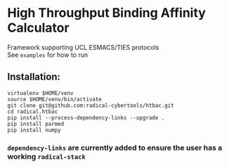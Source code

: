 
# High Throughput Binding Affinity Calculator 

Framework supporting UCL ESMACS/TIES protocols \
See `examples` for how to run

## Installation: 
```
virtualenv $HOME/venv
source $HOME/venv/bin/activate
git clone git@github.com:radical-cybertools/htbac.git
cd radical.htbac
pip install --process-dependency-links --upgrade . 
pip install parmed
pip install numpy
```
### `dependency-links` are currently added to ensure the user has a working `radical-stack`


